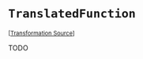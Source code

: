`TranslatedFunction`
===================================================================================================

<small>\[[Transformation Source](../../Biohazrd/#Declarations/TranslatedFunction.cs)\]</small>

TODO
